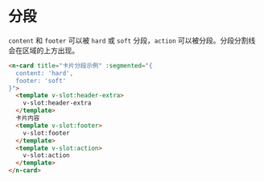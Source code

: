 # 分段
`content` 和 `footer` 可以被 `hard` 或 `soft` 分段，`action` 可以被分段。分段分割线会在区域的上方出现。
```html
<n-card title="卡片分段示例" :segmented="{
  content: 'hard',
  footer: 'soft'
}">
  <template v-slot:header-extra>
    v-slot:header-extra
  </template>
  卡片内容
  <template v-slot:footer>
    v-slot:footer
  </template>
  <template v-slot:action>
    v-slot:action
  </template>
</n-card>
```
